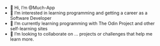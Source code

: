 - 👋 Hi, I’m @Much-App
- 👀 I’m interested in learning programming and getting a career as a Software Developer
- 🌱 I’m currently learning programming with The Odin Project and other self-learning sites
- 💞️ I’m looking to collaborate on ...  projects or challenges that help me learn more. 

<!---
Much-App/Much-App is a ✨ special ✨ repository because its `README.md` (this file) appears on your GitHub profile.
You can click the Preview link to take a look at your changes.
--->
